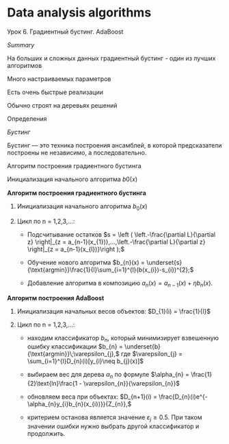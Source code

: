 # Data analysis algorithms


Урок 6. Градиентный бустинг. AdaBoost


*Summary*

На больших и сложных данных градиентный бустинг - один из лучших алгоритмов

Много настраиваемых параметров

Есть очень быстрые реализации

Обычно строят на деревьях решений


Определения

*Бустинг*

Бустинг — это техника построения ансамблей, в которой предсказатели построены не независимо, а последовательно.

Алгоритм построения градиентного бустинга

Инициализация начального алгоритма 𝑏0(𝑥)

**Алгоритм построения градиентного бустинга**
1. Инициализация начального алгоритма $b_{0}(x)$

2. Цикл по n = 1,2,3,...:

    * Подсчитывание остатков $s = \left ( \left.-\frac{\partial L}{\partial z} \right|_{z = a_{n-1}(x_{1})},...,\left.-\frac{\partial L}{\partial z} \right|_{z = a_{n-1}(x_{l})}\right );$

    * Обучение нового алгоритма $b_{n}(x) = \underset{s}{\text{argmin}}\frac{1}{l}\sum_{i=1}^{l}(b(x_{i})-s_{i})^{2};$
    
    * Добавление алгоритма в композицию $a_{n}(x) = a_{n-1}(x) + \eta b_{n}(x).$


**Алгоритм построения AdaBoost**
1. Инициализация начальных весов объектов:
$D_{1}(i) = \frac{1}{l}$
2. Цикл по n = 1,2,3,...:

    * находим классификатор $b_{n}$, который минимизирует взвешенную ошибку классификации
$b_{n} = \underset{b}{\text{argmin}}\;\varepsilon_{j},$    где 
$\varepsilon_{j} = \sum_{i=1}^{l}D_{n}(i)[y_{i}\neq b_{j}(x)]$

    * выбираем вес для дерева $\alpha_{n}$ по формуле
    $\alpha_{n} = \frac{1}{2}\text{ln}\frac{1 - \varepsilon_{n}}{\varepsilon_{n}}$
    * обновляем веса при объектах:
$D_{n+1}(i) = \frac{D_{n}(i)e^{-\alpha_{n}y_{i}b_{n}(x_{i})}}{Z_{n}},$
    * критерием останова является значение $\varepsilon_{j} \geq 0.5$. При таком значении ошибки нужно выбрать другой классификатор и продолжить.
